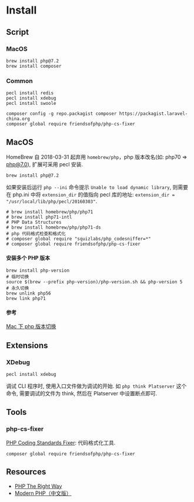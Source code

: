 # Install

## Script

### MacOS

```shell
brew install php@7.2
brew install composer
```

### Common

```shell
pecl install redis
pecl install xdebug
pecl install swoole
    
composer config -g repo.packagist composer https://packagist.laravel-china.org
composer global require friendsofphp/php-cs-fixer
```

## MacOS
HomeBrew 自 2018-03-31 起弃用 `homebrew/php`，php 版本改名(如: php70 => php@7.0), 扩展可采用 pecl 安装.

```shell
brew install php@7.2
```

如果安装后运行 `php --ini` 命令提示 `Unable to load dynamic library`, 则需要在 php.ini 中将 `extension_dir` 的值指向 pecl 库的地址: `extension_dir = "/usr/local/lib/php/pecl/20160303"`.

```shell
# brew install homebrew/php/php71
# brew install php71-intl
# PHP Data Structures
# brew install homebrew/php/php71-ds
# php 代码格式检查和格式化
# composer global require "squizlabs/php_codesniffer=*"
# composer global require friendsofphp/php-cs-fixer
```

#### 安装多个 PHP 版本

```
brew install php-version
# 临时切换
source $(brew --prefix php-version)/php-version.sh && php-version 5
# 永久切换
brew unlink php56
brew link php71
```

#### 参考
[Mac 下 php 版本切换](https://code-ken.github.io/2016/02/16/mac-php-version/)

## Extensions
### XDebug
```shell
pecl install xdebug
```
调试 CLI 程序时, 使用入口文件做为调试的开始. 如 `php think Platserver` 这个命令, 需要调试的文件为 think, 然后在 Platserver 中设置断点即可.

## Tools
### php-cs-fixer
[PHP Coding Standards Fixer](https://cs.symfony.com/): 代码格式化工具.

```shell
composer global require friendsofphp/php-cs-fixer
```

## Resources
* [PHP The Right Way](https://phptherightway.com/)
* [Modern PHP（中文版）](https://about.ac/books/modern-php/)